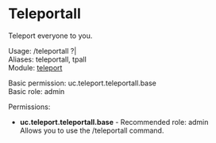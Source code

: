 Teleportall
====
Teleport everyone to you.

Usage: /teleportall ?|<br>
Aliases: teleportall, tpall<br>
Module: [teleport](../modules/teleport.md)<br>

Basic permission: uc.teleport.teleportall.base<br>
Basic role: admin<br>

Permissions: <br>
* **uc.teleport.teleportall.base** - Recommended role: admin<br>Allows you to use the /teleportall command.
